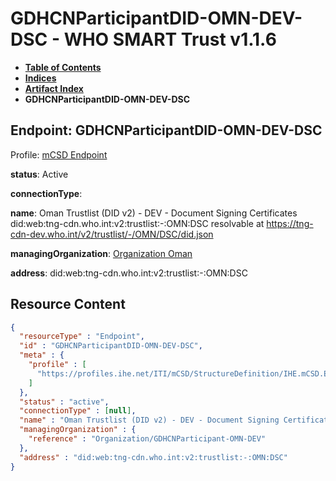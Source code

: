 # GDHCNParticipantDID-OMN-DEV-DSC - WHO SMART Trust v1.1.6

* [**Table of Contents**](toc.md)
* [**Indices**](indices.md)
* [**Artifact Index**](artifacts.md)
* **GDHCNParticipantDID-OMN-DEV-DSC**

## Endpoint: GDHCNParticipantDID-OMN-DEV-DSC

Profile: [mCSD Endpoint](https://profiles.ihe.net/ITI/mCSD/4.0.0/StructureDefinition-IHE.mCSD.Endpoint.html)

**status**: Active

**connectionType**: 

**name**: Oman Trustlist (DID v2) - DEV - Document Signing Certificates did:web:tng-cdn.who.int:v2:trustlist:-:OMN:DSC resolvable at https://tng-cdn-dev.who.int/v2/trustlist/-/OMN/DSC/did.json

**managingOrganization**: [Organization Oman](Organization-GDHCNParticipant-OMN-DEV.md)

**address**: did:web:tng-cdn.who.int:v2:trustlist:-:OMN:DSC



## Resource Content

```json
{
  "resourceType" : "Endpoint",
  "id" : "GDHCNParticipantDID-OMN-DEV-DSC",
  "meta" : {
    "profile" : [
      "https://profiles.ihe.net/ITI/mCSD/StructureDefinition/IHE.mCSD.Endpoint"
    ]
  },
  "status" : "active",
  "connectionType" : [null],
  "name" : "Oman Trustlist (DID v2) - DEV - Document Signing Certificates\ndid:web:tng-cdn.who.int:v2:trustlist:-:OMN:DSC\nresolvable at https://tng-cdn-dev.who.int/v2/trustlist/-/OMN/DSC/did.json",
  "managingOrganization" : {
    "reference" : "Organization/GDHCNParticipant-OMN-DEV"
  },
  "address" : "did:web:tng-cdn.who.int:v2:trustlist:-:OMN:DSC"
}

```
